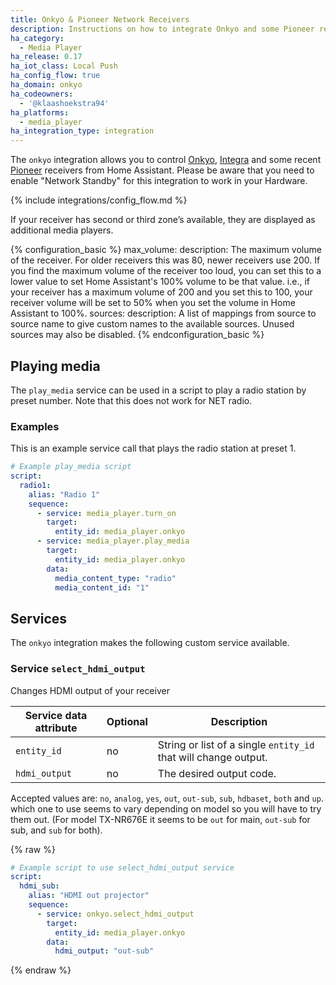 ```yaml
---
title: Onkyo & Pioneer Network Receivers
description: Instructions on how to integrate Onkyo and some Pioneer receivers into Home Assistant.
ha_category:
  - Media Player
ha_release: 0.17
ha_iot_class: Local Push
ha_config_flow: true
ha_domain: onkyo
ha_codeowners:
  - '@klaashoekstra94'
ha_platforms:
  - media_player
ha_integration_type: integration
---
```


The `onkyo` integration allows you to control [Onkyo](https://www.onkyo.com), [Integra](http://www.integrahometheater.com)
and some recent [Pioneer](https://www.pioneerelectronics.com) receivers from Home Assistant.
Please be aware that you need to enable "Network Standby" for this integration to work in your Hardware.

{% include integrations/config_flow.md %}

 If your receiver has second or third zone’s available, they are displayed as additional media players.

{% configuration_basic %}
max_volume:
  description: The maximum volume of the receiver. For older receivers this was 80, newer receivers use 200. If you find the maximum volume of the receiver too loud, you can set this to a lower value to set Home Assistant's 100% volume to be that value. i.e., if your receiver has a maximum volume of 200 and you set this to 100, your receiver volume will be set to 50% when you set the volume in Home Assistant to 100%.
sources:
  description: A list of mappings from source to source name to give custom names to the available sources. Unused sources may also be disabled.
{% endconfiguration_basic %}

## Playing media

The `play_media` service can be used in a script to play a radio station by preset number.
Note that this does not work for NET radio.

### Examples

This is an example service call that plays the radio station at preset 1.

```yaml
# Example play_media script
script:
  radio1:
    alias: "Radio 1"
    sequence:
      - service: media_player.turn_on
        target:
          entity_id: media_player.onkyo
      - service: media_player.play_media
        target:
          entity_id: media_player.onkyo
        data:
          media_content_type: "radio"
          media_content_id: "1"
```

## Services

The `onkyo` integration makes the following custom service available.

### Service `select_hdmi_output`

Changes HDMI output of your receiver

| Service data attribute | Optional | Description |
| ---------------------- | -------- | ----------- |
| `entity_id` | no | String or list of a single `entity_id` that will change output.
| `hdmi_output` | no | The desired output code.

Accepted values are:
`no`, `analog`, `yes`, `out`, `out-sub`, `sub`, `hdbaset`, `both` and `up`.
which one to use seems to vary depending on model so you will have to try them out.
(For model TX-NR676E it seems to be `out` for main, `out-sub` for sub, and `sub` for both).

{% raw %}

```yaml
# Example script to use select_hdmi_output service
script:
  hdmi_sub:
    alias: "HDMI out projector"
    sequence:
      - service: onkyo.select_hdmi_output
        target:
          entity_id: media_player.onkyo
        data:
          hdmi_output: "out-sub"
```

{% endraw %}
